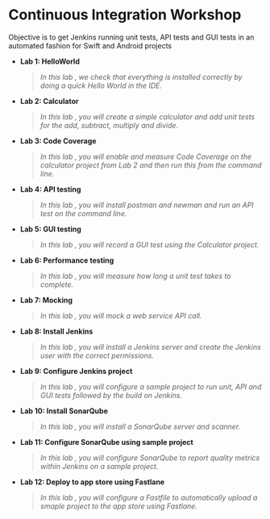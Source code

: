 # Continuous Integration Workshop

Objective is to get Jenkins running unit tests, API tests and GUI tests in an automated fashion for Swift and Android projects

* **Lab 1: HelloWorld**
	>*In this lab , we check that everything is installed correctly by doing a quick Hello World in the IDE.*

* **Lab 2: Calculator**
	>*In this lab , you will create a simple calculator and add unit tests for the add, subtract, multiply and divide.*
  
* **Lab 3: Code Coverage**
	>*In this lab , you will enable and measure Code Coverage on the calculator project from Lab 2 and then run this from the command line.*
  
* **Lab 4: API testing**
	>*In this lab , you will install postman and newman and run an API test on the command line.*
  
* **Lab 5: GUI testing**
	>*In this lab , you will record a GUI test using the Calculator project.*
  
* **Lab 6: Performance testing**
	>*In this lab , you will measure how long a unit test takes to complete.*
  
* **Lab 7: Mocking**
	>*In this lab , you will mock a web service API call.*
    
* **Lab 8: Install Jenkins**
	>*In this lab , you will install a Jenkins server and create the Jenkins user with the correct permissions.*
  
* **Lab 9: Configure Jenkins project**
	>*In this lab , you will configure a sample project to run unit, API and GUI tests followed by the build on Jenkins.*  
  
* **Lab 10: Install SonarQube**
	>*In this lab , you will install a SonarQube server and scanner.* 
  
* **Lab 11: Configure SonarQube using sample project**
	>*In this lab , you will configure SonarQube to report quality metrics within Jenkins on a sample project.*      
  
* **Lab 12: Deploy to app store using Fastlane**
	>*In this lab , you will configure a Fastfile to automatically upload a smaple project to the app store using Fastlane.*      

